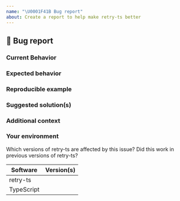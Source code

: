 ```yaml
---
name: "\U0001F41B Bug report"
about: Create a report to help make retry-ts better
---
```


## 🐛 Bug report

### Current Behavior

<!-- If applicable, add screenshots to help explain your problem. -->

### Expected behavior

<!-- A clear and concise description of what you expected to happen. -->

### Reproducible example

### Suggested solution(s)

<!-- How could we solve this bug? What changes would need to made to retry-ts? -->

### Additional context

<!-- Add any other context about the problem here.  -->

### Your environment

Which versions of retry-ts are affected by this issue? Did this work in previous versions of retry-ts?

<!-- PLEASE FILL THIS OUT -->

| Software   | Version(s) |
| ---------- | ---------- |
| retry-ts   |            |
| TypeScript |            |
